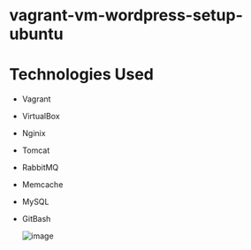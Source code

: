 # vagrant-vm-wordpress-setup-ubuntu

# Technologies Used

- Vagrant
- VirtualBox
- Nginix
- Tomcat
- RabbitMQ
- Memcache
- MySQL
- GitBash


   ![image](https://user-images.githubusercontent.com/76225409/189494352-9df8b8b6-9be0-416d-9d93-e1feed3ddc9e.png)




